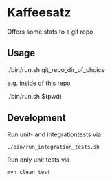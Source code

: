 # Kaffeesatz
Offers some stats to a git repo

## Usage

   ./bin/run.sh git_repo_dir_of_choice

e.g. inside of this repo

   ./bin/run.sh $(pwd)

## Development

Run unit- and integrationtests via

    ./bin/run_integration_tests.sh

Run only unit tests via

    mvn clean test
